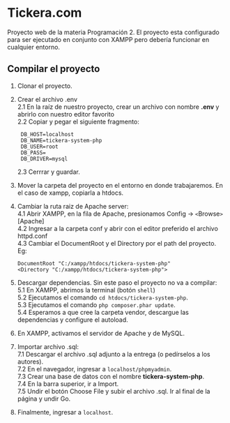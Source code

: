 # Tickera.com
Proyecto web de la materia Programación 2. El proyecto esta configurado para ser ejecutado en conjunto con XAMPP pero debería funcionar en cualquier entorno.

## Compilar el proyecto
1. Clonar el proyecto.
2. Crear el archivo .env  
  2.1 En la raíz de nuestro proyecto, crear un archivo con nombre **.env** y abrirlo con nuestro editor favorito  
  2.2 Copiar y pegar el siguiente fragmento:  

        DB_HOST=localhost
        DB_NAME=tickera-system-php
        DB_USER=root
        DB_PASS=
        DB_DRIVER=mysql
    2.3 Cerrrar y guardar.  
3. Mover la carpeta del proyecto en el entorno en donde trabajaremos. En el caso de xampp, copiarla a htdocs.  
4.  Cambiar la ruta raiz de Apache server:  
  4.1 Abrir XAMPP, en la fila de Apache, presionamos Config -> `<`Browse`>` [Apache]  
  4.2 Ingresar a la carpeta conf y abrir con el editor preferido el archivo httpd.conf  
  4.3 Cambiar el DocumentRoot y el Directory por el path del proyecto. Eg: 

        DocumentRoot "C:/xampp/htdocs/tickera-system-php"
        <Directory "C:/xampp/htdocs/tickera-system-php">
5. Descargar dependencias. Sin este paso el proyecto no va a compilar:  
  5.1 En XAMPP, abrimos la terminal (botón `shell`)  
  5.2 Ejecutamos el comando `cd htdocs/tickera-system-php`.  
  5.3 Ejecutamos el comando `php composer.phar update`.  
  5.4 Esperamos a que cree la carpeta vendor, descargue las dependencias y configure el autoload.  
6. En XAMPP, activamos el servidor de Apache y de MySQL.
7. Importar archivo .sql:  
  7.1 Descargar el archivo .sql adjunto a la entrega (o pedírselos a los autores).  
  7.2 En el navegador, ingresar a `localhost/phpmyadmin`.  
  7.3 Crear una base de datos con el nombre **tickera-system-php**.  
  7.4 En la barra superior, ir a Import.  
  7.5 Undir el botón Choose File y subir el archivo .sql. Ir al final de la página y undir Go.  
8. Finalmente, ingresar a `localhost`.
